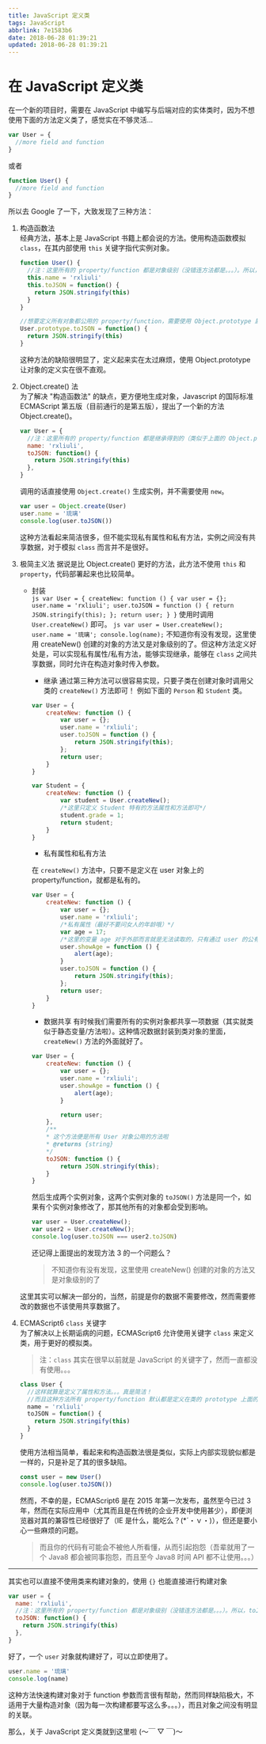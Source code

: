 ```yaml
---
title: JavaScript 定义类
tags: JavaScript
abbrlink: 7e1583b6
date: 2018-06-28 01:39:21
updated: 2018-06-28 01:39:21
---
```


# 在 JavaScript 定义类

在一个新的项目时，需要在 JavaScript 中编写与后端对应的实体类时，因为不想使用下面的方法定义类了，感觉实在不够灵活...

```js
var User = {
  //more field and function
}
```

或者

```js
function User() {
  //more field and function
}
```

所以去 Google 了一下，大致发现了三种方法：

1.  构造函数法  
    经典方法，基本上是 JavaScript 书籍上都会说的方法。使用构造函数模拟 `class`，在其内部使用 `this` 关键字指代实例对象。

    ```js
    function User() {
      //注：这里所有的 property/function 都是对象级别（没错连方法都是。。。）。所以，toJSON() 方法在每个实例中都有一份，比较浪费内存，可以新建两个 User 对象 user1,user2，然后使用 user1.toJSON === user2.toJSON 验证一下，你会发现为 false...(2333)
      this.name = 'rxliuli'
      this.toJSON = function() {
        return JSON.stringify(this)
      }
    }

    //想要定义所有对象都公用的 property/function，需要使用 Object.prototype 属性（原型），例如下面定义一个公用的 toJSON() 方法
    User.prototype.toJSON = function() {
      return JSON.stringify(this)
    }
    ```

    这种方法的缺陷很明显了，定义起来实在太过麻烦，使用 Object.prototype 让对象的定义实在很不直观。

2.  Object.create() 法  
    为了解决 "构造函数法" 的缺点，更方便地生成对象，Javascript 的国际标准 ECMAScript 第五版（目前通行的是第五版），提出了一个新的方法 Object.create()。

    ```js
    var User = {
      //注：这里所有的 property/function 都是继承得到的（类似于上面的 Object.prototype），所以没有改变的 property/function 只会有一份
      name: 'rxliuli',
      toJSON: function() {
        return JSON.stringify(this)
      },
    }
    ```

    调用的话直接使用 `Object.create()` 生成实例，并不需要使用 `new`。

    ```js
    var user = Object.create(User)
    user.name = '琉璃'
    console.log(user.toJSON())
    ```

    这种方法看起来简洁很多，但不能实现私有属性和私有方法，实例之间没有共享数据，对于模拟 `class` 而言并不是很好。

3.  极简主义法
    据说是比 Object.create() 更好的方法，此方法不使用 `this` 和 `property`，代码部署起来也比较简单。  
     - 封装  
     `js var User = { createNew: function () { var user = {}; user.name = 'rxliuli'; user.toJSON = function () { return JSON.stringify(this); }; return user; } }`
    使用时调用 `User.createNew()` 即可。
    `js var user = User.createNew(); user.name = '琉璃'; console.log(name);`
    不知道你有没有发现，这里使用 createNew() 创建的对象的方法又是对象级别的了。但这种方法定义好处是，可以实现私有属性/私有方法，能够实现继承，能够在 `class` 之间共享数据，同时允许在构造对象时传入参数。

        - 继承
        通过第三种方法可以很容易实现，只要子类在创建对象时调用父类的 `createNew()` 方法即可！
        例如下面的 `Person` 和 `Student` 类。

        ```js
        var User = {
            createNew: function () {
                var user = {};
                user.name = 'rxliuli';
                user.toJSON = function () {
                    return JSON.stringify(this);
                };
                return user;
            }
        }

        var Student = {
            createNew: function () {
                var student = User.createNew();
                /*这里只定义 Student 特有的方法属性和方法即可*/
                student.grade = 1;
                return student;
            }
        }
        ```

        - 私有属性和私有方法

        在 `createNew()` 方法中，只要不是定义在 user 对象上的 property/function，就都是私有的。

        ```js
        var User = {
            createNew: function () {
                var user = {};
                user.name = 'rxliuli';
                /*私有属性（最好不要问女人的年龄哦）*/
                var age = 17;
                /*这里的变量 age 对于外部而言就是无法读取的，只有通过 user 的公有方*/法 showAge() 读取
                user.showAge = function () {
                    alert(age);
                }
                user.toJSON = function () {
                    return JSON.stringify(this);
                };
                return user;
            }
        }
        ```

        - 数据共享
        有时候我们需要所有的实例对象都共享一项数据（其实就类似于静态变量/方法啦）。这种情况数据封装到类对象的里面，`createNew()` 方法的外面就好了。
        ```js
        var User = {
            createNew: function () {
                var user = {};
                user.name = 'rxliuli';
                user.showAge = function () {
                    alert(age);
                }

                return user;
            },
            /**
            * 这个方法便是所有 User 对象公用的方法啦
            * @returns {string}
            */
            toJSON: function () {
                return JSON.stringify(this);
            }
        }
        ```
        然后生成两个实例对象，这两个实例对象的 `toJSON()` 方法是同一个，如果有个实例对象修改了，那其他所有的对象都会受到影响。
        ```js
        var user = User.createNew();
        var user2 = User.createNew();
        console.log(user.toJSON === user2.toJSON)
        ```
        还记得上面提出的发现方法 3 的一个问题么？
        > 不知道你有没有发现，这里使用 createNew() 创建的对象的方法又是对象级别的了

    这里其实可以解决一部分的，当然，前提是你的数据不需要修改，然而需要修改的数据也不该使用共享数据了。

4.  ECMAScript6 `class` 关键字  
    为了解决以上长期诟病的问题，ECMAScript6 允许使用关键字 `class` 来定义类，用于更好的模拟类。
    > 注：`class` 其实在很早以前就是 JavaScript 的关键字了，然而一直都没有使用。。。
    ```js
    class User {
      //这样就算是定义了属性和方法。。。真是简洁！
      //而且这种方法所有 property/function 默认都是定义在类的 prototype 上面的，不会造成内存上的浪费。
      name = 'rxliuli'
      toJSON = function() {
        return JSON.stringify(this)
      }
    }
    ```
    使用方法相当简单，看起来和构造函数法很是类似，实际上内部实现貌似都是一样的，只是补足了其的很多缺陷。
    ```js
    const user = new User()
    console.log(user.toJSON())
    ```
    然而，不幸的是，ECMAScript6 是在 2015 年第一次发布，虽然至今已过 3 年，然而在实际应用中（尤其而且是在传统的企业开发中使用甚少），即便浏览器对其的兼容性已经很好了（IE 是什么，能吃么？(\*´・ｖ・)），但还是要小心一些麻烦的问题。
    > 而且你的代码有可能会不被他人所看懂，从而引起抱怨（吾辈就用了一个 Java8 都会被同事抱怨，而且至今 Java8 时间 API 都不让使用。。。）

---

其实也可以直接不使用类来构建对象的，使用 `{}` 也能直接进行构建对象

```js
var user = {
  name: 'rxliuli',
  //注：这里所有的 property/function 都是对象级别（没错连方法都是。。。）。所以，toJSON() 方法在每个实例中都有一份，比较浪费内存
  toJSON: function() {
    return JSON.stringify(this)
  },
}
```

好了，一个 `user` 对象就构建好了，可以立即使用了。

```js
user.name = '琉璃'
console.log(name)
```

这种方法快速构建对象对于 function 参数而言很有帮助，然而同样缺陷极大，不适用于大量构造对象（因为每一次构建都要写这么多。。。），而且对象之间没有明显的关联。

那么，关于 JavaScript 定义类就到这里啦 (〜￣ ▽ ￣)〜
